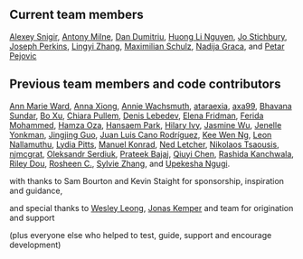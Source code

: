## Current team members

<!-- vale off -->

[Alexey Snigir](https://github.com/l0uden), [Antony Milne](https://github.com/antonymilne), [Dan Dumitriu](https://github.com/dandumitriu1), [Huong Li Nguyen](https://github.com/huong-li-nguyen), [Jo Stichbury](https://github.com/stichbury), [Joseph Perkins](https://github.com/Joseph-Perkins), [Lingyi Zhang](https://github.com/lingyielia), [Maximilian Schulz](https://github.com/maxschulz-COL), [Nadija Graca](https://github.com/nadijagraca), and [Petar Pejovic](https://github.com/petar-qb)

<!-- vale on -->

## Previous team members and code contributors

<!-- vale off -->

[Ann Marie Ward](https://github.com/AnnMarieW), [Anna Xiong](https://github.com/Anna-Xiong), [Annie Wachsmuth](https://github.com/anniecwa), [ataraexia](https://github.com/ataraexia), [axa99](https://github.com/axa99), [Bhavana Sundar](https://github.com/bhavanaeh), [Bo Xu](https://github.com/boxuboxu), [Chiara Pullem](https://github.com/chiara-sophie), [Denis Lebedev](https://github.com/DenisLebedevMcK), [Elena Fridman](https://github.com/EllenWie), [Ferida Mohammed](https://github.com/feridaaa), [Hamza Oza](https://github.com/hamzaoza), [Hansaem Park](https://github.com/sammitako), [Hilary Ivy](https://github.com/hxe00570), [Jasmine Wu](https://github.com/jazwu), [Jenelle Yonkman](https://github.com/yonkmanjl), [Jingjing Guo](https://github.com/jjguo-mck), [Juan Luis Cano Rodríguez](https://github.com/astrojuanlu), [Kee Wen Ng](https://github.com/KeeWenNgQB), [Leon Nallamuthu](https://github.com/leonnallamuthu), [Lydia Pitts](https://github.com/LydiaPitts), [Manuel Konrad](https://github.com/manuelkonrad), [Ned Letcher](https://github.com/ned2), [Nikolaos Tsaousis](https://github.com/tsanikgr), [njmcgrat](https://github.com/njmcgrat), [Oleksandr Serdiuk](https://github.com/oserdiuk-lohika), [Prateek Bajaj](https://github.com/prateekdev552), [Qiuyi Chen](https://github.com/Qiuyi-Chen), [Rashida Kanchwala](https://github.com/rashidakanchwala), [Riley Dou](https://github.com/rilieo), [Rosheen C.](https://github.com/rc678), [Sylvie Zhang](https://github.com/sylviezhang37), and [Upekesha Ngugi](https://github.com/upekesha).

with thanks to Sam Bourton and Kevin Staight for sponsorship, inspiration and guidance,

and special thanks to [Wesley Leong](https://github.com/wesleyleong), [Jonas Kemper](https://github.com/jonasrk) and team for origination and support

(plus everyone else who helped to test, guide, support and encourage development)

<!-- vale on -->
